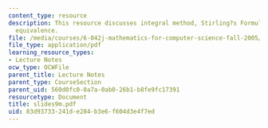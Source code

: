 ```yaml
---
content_type: resource
description: This resource discusses integral method, Stirling?s Formula and its asymptotic
  equivalence.
file: /media/courses/6-042j-mathematics-for-computer-science-fall-2005/83d93733241de284b3e6f604d3e4f7ed_slides9m.pdf
file_type: application/pdf
learning_resource_types:
- Lecture Notes
ocw_type: OCWFile
parent_title: Lecture Notes
parent_type: CourseSection
parent_uid: 560d0fc0-0a7a-0ab0-26b1-b8fe9fc17391
resourcetype: Document
title: slides9m.pdf
uid: 83d93733-241d-e284-b3e6-f604d3e4f7ed
---
```

